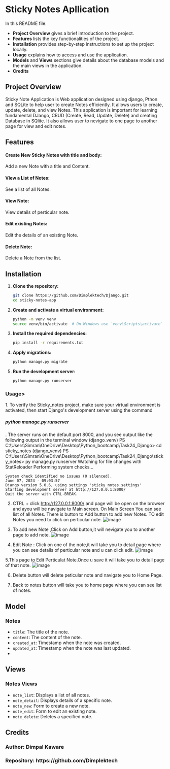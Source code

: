 # Sticky Notes Apllication
In this README file:
- **Project Overview** gives a brief introduction to the project.
- **Features** lists the key functionalities of the project.
- **Installation** provides step-by-step instructions to set up the project locally.
- **Usage** explains how to access and use the application.
- **Models** and **Views** sections give details about the database models and the main views in the application.
- **Credits** 

<h2>Project Overview</h2>
Sticky Note Application is Web application designed using django, Pthon and SQLite to help user to create Notes efficiently. It allows users to create, update, delete, and view Notes. This application is important for learning fundamental DJango, CRUD (Create, Read, Update, Delete) and creating Database in SQlite. It also allows user to nevigate to one page to another page for view and edit notes.

<h2> Features</h2>
<h4>Create New Sticky Notes with title and body:</h4> Add a new Note with a title and Content.
<h4>View a List of Notes: </h4>See a list of all Notes.
<h4>View Note:</h4> View details of perticular note.
<h4>Edit existing Notes:</h4> Edit the details of an existing Note.
<h4>Delete Note:</h4>Delete a Note from the list.

## Installation
1. **Clone the repository:**
    ```sh
    git clone https://github.com/Dimplektech/Django.git
    cd sticky-notes-app
    ```

2. **Create and activate a virtual environment:**
    ```sh
    python -m venv venv
    source venv/bin/activate  # On Windows use `venv\Scripts\activate`
    ```

3. **Install the required dependencies:**
    ```sh
    pip install -r requirements.txt
    ```

4. **Apply migrations:**
    ```sh
    python manage.py migrate
    ```

5. **Run the development server:**
    ```sh
    python manage.py runserver
    ```


<h3>Usage></h3>
1. To verify the Sticky_notes project, make sure your virtual environment is activated, then start Django's development server using the command
<h5>python manage.py runserver</h5>. The server runs on the default port 8000, and you see output like the following output in the terminal window
    (django_venv) PS C:\Users\Simran\OneDrive\Desktop\Python_bootcamp\Task24_Django> cd sticky_notes
    (django_venv) PS C:\Users\Simran\OneDrive\Desktop\Python_bootcamp\Task24_Django\sticky_notes> py manage.py runserver
    Watching for file changes with StatReloader
    Performing system checks...
    
    System check identified no issues (0 silenced).
    June 07, 2024 - 09:03:57
    Django version 5.0.6, using settings 'sticky_notes.settings'
    Starting development server at http://127.0.0.1:8000/
    Quit the server with CTRL-BREAK.

2. CTRL + click  http://127.0.0.1:8000/ and page will be open on the browser and ayou will be navigate to Main screen. On Main Screen You can see list of all Notes.
   There is button to Add button to add new Notes.
   TO edit Notes you need to click on perticular note.
   ![image](https://github.com/Dimplektech/Django/assets/163059141/e04d9981-9e7c-4648-8ee6-a47bd3eef419)
   
3. To add new Note ,Click on Add button,it will nevigate you to another page to add note.
 ![image](https://github.com/Dimplektech/Django/assets/163059141/c9a46e7e-b32f-4311-a5db-7595f119fa43)
   

4. Edit Note : Click on one of the note,it will take you to detail page where you can see details of perticular note and u can click edit.
   ![image](https://github.com/Dimplektech/Django/assets/163059141/3f68f658-3b6d-4272-87f0-0645b9e5f881)
   

5.This page to Edit Perticulat Note.Once u save it will take you to detail page of that note.
   ![image](https://github.com/Dimplektech/Django/assets/163059141/45d45fbe-bbb3-4b8f-bf4c-3e54dc314278)

6. Delete button will delete peticular note and navigate you to Home Page.   

7. Back to notes button will take you to home page where you can see list of notes.

## Model
### Notes
- `title`: The title of the note.
- `content`: The content of the note.
- `created_at`: Timestamp when the note was created.
- `updated_at`: Timestamp when the note was last updated.
- 
## Views 
### Notes Views
- `note_list`: Displays a list of all notes.
- `note_detail`: Displays details of a specific note.
- `note_new`: Form to create a new note.
- `note_edit`: Form to edit an existing note.
- `note_delete`: Deletes a specified note.

 
    
<h2>Credits</h2>
<h3> Author: Dimpal Kaware </h3>
<h3>Repository: https://github.com/Dimplektech</h3>
